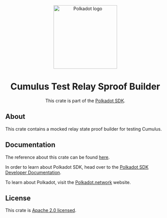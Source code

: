 <div align="center">

<img src="https://raw.githubusercontent.com/paritytech/polkadot-sdk/rzadp/readmes/docs/images/Polkadot_Logo_Horizontal_Pink_BlackOnWhite.png" alt="Polkadot logo" width="200">

# Cumulus Test Relay Sproof Builder

This crate is part of the [Polkadot SDK](https://github.com/paritytech/polkadot-sdk/).

</div>

## About

This crate contains a mocked relay state proof builder for testing Cumulus.

## Documentation

The reference about this crate can be found [here](https://paritytech.github.io/polkadot-sdk/master/cumulus_test_relay_sproof_builder).

In order to learn about Polkadot SDK, head over to the [Polkadot SDK Developer Documentation](https://paritytech.github.io/polkadot-sdk/master/polkadot_sdk_docs/index.html).

To learn about Polkadot, visit the [Polkadot.network](https://polkadot.network/) website.

## License

This crate is [Apache 2.0 licensed](https://spdx.org/licenses/Apache-2.0.html).
